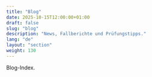```yaml
---
title: "Blog"
date: 2025-10-15T12:00:00+01:00
draft: false
slug: "blog"
description: "News, Fallberichte und Prüfungstipps."
lang: "de"
layout: "section"
weight: 130
---
```


Blog-Index.
